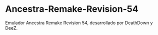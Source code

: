 # Ancestra-Remake-Revision-54
Emulador Ancestra Remake Revision 54, desarrollado por DeathDown y DeeZ.
